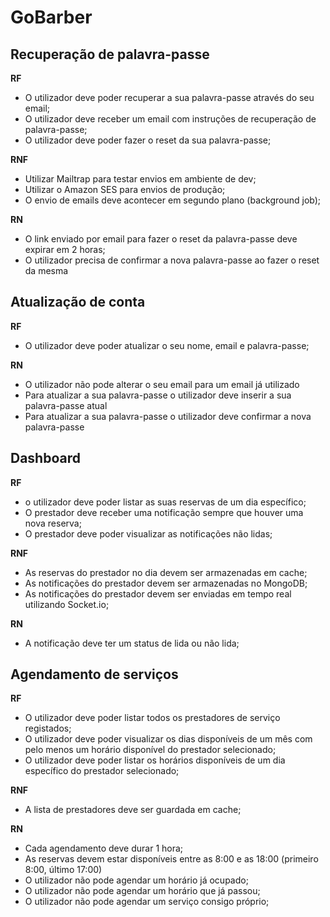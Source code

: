 # GoBarber

## Recuperação de palavra-passe
**RF**
- O utilizador deve poder recuperar a sua palavra-passe através do seu email;
- O utilizador deve receber um email com instruções de recuperação de palavra-passe;
- O utilizador deve poder fazer o reset da sua palavra-passe;

**RNF**
- Utilizar Mailtrap para testar envios em ambiente de dev;
- Utilizar o Amazon SES para envios de produção;
- O envio de emails deve acontecer em segundo plano (background job);

**RN**
- O link enviado por email para fazer o reset da palavra-passe deve expirar em 2 horas;
- O utilizador precisa de confirmar a nova palavra-passe ao fazer o reset da mesma



## Atualização de conta
**RF**
- O utilizador deve poder atualizar o seu nome, email e palavra-passe;

**RN**
- O utilizador não pode alterar o seu email para um email já utilizado 
- Para atualizar a sua palavra-passe o utilizador deve inserir a sua palavra-passe atual
- Para atualizar a sua palavra-passe o utilizador deve confirmar a nova palavra-passe 



## Dashboard
**RF**
- o utilizador deve poder listar as suas reservas de um dia específico;
- O prestador deve receber uma notificação sempre que houver uma nova reserva;
- O prestador deve poder visualizar as notificações não lidas;

**RNF**
- As reservas do prestador no dia devem ser armazenadas em cache;
- As notificações do prestador devem ser armazenadas no MongoDB;
- As notificações do prestador devem ser enviadas em tempo real utilizando Socket.io;

**RN**
- A notificação deve ter um status de lida ou não lida;



## Agendamento de serviços
**RF**
- O utilizador deve poder listar todos os prestadores de serviço registados;
- O utilizador deve poder visualizar os dias disponíveis de um mês com pelo menos um horário disponível do prestador selecionado;
- O utilizador deve poder listar os horários disponíveis de um dia específico do prestador selecionado;

**RNF**
- A lista de prestadores deve ser guardada em cache;

**RN**
- Cada agendamento deve durar 1 hora;
- As reservas devem estar disponíveis entre as 8:00 e as 18:00 (primeiro 8:00, último 17:00)
- O utilizador não pode agendar um horário já ocupado;
- O utilizador não pode agendar um horário que já passou;
- O utilizador não pode agendar um serviço consigo próprio;
